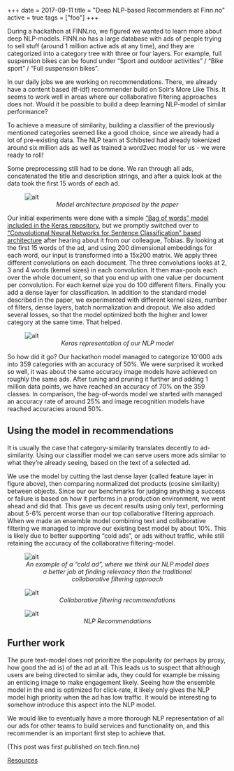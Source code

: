 +++
date = 2017-09-11
title = "Deep NLP-based Recommenders at Finn.no"
active = true
tags = ["foo"]
+++

During a hackathon at FINN.no, we figured we wanted to learn more about deep NLP-models. FINN.no has a large database with ads of people trying to sell stuff (around 1 million active ads at any time), and they are categorized into a category tree with three or four layers. For example, full suspension bikes can be found under “Sport and outdoor activities” / “Bike sport” / “Full suspension bikes”.

In our daily jobs we are working on recommendations. There, we already have a content based (tf-idf) recommender build on Solr’s More Like This. It seems to work well in areas where our collaborative filtering approaches does not. Would it be possible to build a deep learning NLP-model of similar performance?

To achieve a measure of similarity, building a classifier of the previously mentioned categories seemed like a good choice, since we already had a lot of pre-existing data. The NLP team at Schibsted had already tokenized around six million ads as well as trained a word2vec model for us - we were ready to roll!

Some preprocessing still had to be done. We ran through all ads, concatenated the title and description strings, and after a quick look at the data took the first 15 words of each ad.

<figure>
   <img class="center-block" src="/assets/2017-09-08-NLP-based-recommenders-at-finn/model architecture proposed by the paper.png" alt="alt" title="Model architecture proposed by the paper" />
   <figcaption style="text-align:center; font-style:italic;"> Model architecture proposed by the paper</figcaption>
</figure>


Our initial experiments were done with a simple [“Bag of words” model included in the Keras repository](https://github.com/fchollet/keras/blob/2.0.3/examples/reuters_mlp.py), but we promptly switched over to [“Convolutional Neural Networks for Sentence Classification” based architecture](https://arxiv.org/pdf/1408.5882.pdf) after hearing about it from our colleague, Tobias. By looking at the first 15 words of the ad, and using 200 dimensional embeddings for each word, our input is transformed into a 15x200 matrix. We apply three different convolutions on each document. The three convolutions looks at 2, 3 and 4 words (kernel sizes) in each convolution. It then max-pools each over the whole document, so that you end up with one value per document per convolution. For each kernel size you do 100 different filters. Finally you add a dense layer for classification. In addition to the standard model described in the paper, we experimented with different kernel sizes, number of filters, dense layers, batch normalization and dropout. We also added several losses, so that the model optimized both the higher and lower category at the same time. That helped.

<figure>
   <img class="center-block" src="/assets/2017-09-08-NLP-based-recommenders-at-finn/keras representation of our nlp model.png" alt="alt" title="Keras representation of our NLP model" />
   <figcaption style="text-align:center; font-style:italic;"> Keras representation of our NLP model</figcaption>
</figure>


So how did it go? Our hackathon model managed to categorize 10'000 ads into 359 categories with an accuracy of 50%. We were surprised it worked so well, it was about the same accuracy image models have achieved on roughly the same ads. After tuning and pruning it further and adding 1 million data points, we have reached an accuracy of 70% on the 359 classes. In comparison, the bag-of-words model we started with managed an accuracy rate of around 25% and image recognition models have reached accuracies around 50%.



## Using the model in recommendations

It is usually the case that category-similarity translates decently to ad-similarity. Using our classifier model we can serve users more ads similar to what they’re already seeing, based on the text of a selected ad.

We use the model by cutting the last dense layer (called feature layer in figure above), then comparing normalized dot products (cosine similarity) between objects. Since our our benchmarks for judging anything a success or failure is based on how it performs in a production environment, we went ahead and did that.
This gave us decent results using only text, performing about 5-6% percent worse than our top collaborative filtering approach. When we made an ensemble model combining text and collaborative filtering we managed to improve our existing best model by about 10%.
This is likely due to better supporting “cold ads”, or ads without traffic, while still retaining the accuracy of the collaborative filtering-model.

<figure>
   <img class="center-block" src="/assets/2017-09-08-NLP-based-recommenders-at-finn/cold ad.png" alt="alt" title="Cold ad" />
   <figcaption style="text-align:center; font-style:italic;"> An example of a “cold ad”, where we think our NLP model does a better job at finding relevancy than the traditional collaborative filtering approach</figcaption>
</figure>

<figure>
   <img class="center-block" src="/assets/2017-09-08-NLP-based-recommenders-at-finn/collaborative filtering.png" alt="alt" title="Collaborative filtering" />
   <figcaption style="text-align:center; font-style:italic;"> Collaborative filtering recommendations</figcaption>
</figure>

<figure>
   <img class="center-block" src="/assets/2017-09-08-NLP-based-recommenders-at-finn/nlp recommendations.png" alt="alt" title="NLP Recommendations" />
   <figcaption style="text-align:center; font-style:italic;"> NLP Recommendations</figcaption>
</figure>

## Further work

The pure text-model does not prioritize the popularity (or perhaps by proxy, how good the ad is) of the ad at all. This leads us to suspect that although users are being directed to similar ads, they could for example be missing an enticing image to make engagement likely. Seeing how the ensemble model in the end is optimized for click-rate, it likely only gives the NLP model high priority when the ad has low traffic. It would be interesting to somehow introduce this aspect into the NLP model.

We would like to eventually have a more thorough NLP representation of all our ads for other teams to build services and functionality on, and this recommender is an important first step to achieve that.

(This post was first published on tech.finn.no)


[Resources](https://arxiv.org/pdf/1408.5882.pdf)
